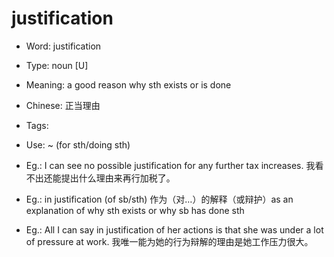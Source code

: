 # justification

- Word: justification

- Type: noun [U]
- Meaning: a good reason why sth exists or is done
- Chinese: 正当理由
- Tags: 
- Use: ~ (for sth/doing sth)
- Eg.: I can see no possible justification for any further tax increases. 我看不出还能提出什么理由来再行加税了。
- Eg.: in justification (of sb/sth) 作为（对…）的解释（或辩护）as an explanation of why sth exists or why sb has done sth
- Eg.: All I can say in justification of her actions is that she was under a lot of pressure at work. 我唯一能为她的行为辩解的理由是她工作压力很大。

